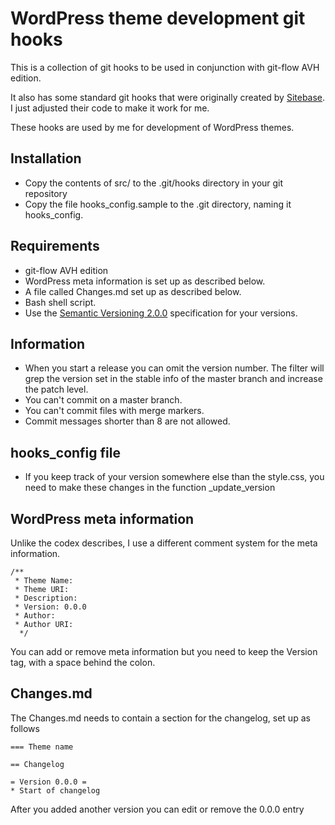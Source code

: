 # WordPress theme development git hooks

This is a collection of git hooks to be used in conjunction with git-flow AVH 
edition.

It also has some standard git hooks that were originally created by [Sitebase](https://github.com/Sitebase/git-hooks).
I just adjusted their code to make it work for me.

These hooks are used by me for development of WordPress themes.
 
## Installation
* Copy the contents of src/ to the .git/hooks directory in your git repository
* Copy the file hooks_config.sample to the .git directory, naming it hooks_config.

## Requirements
* git-flow AVH edition
* WordPress meta information is set up as described below.
* A file called Changes.md set up as described below.
* Bash shell script.
* Use the [Semantic Versioning 2.0.0](http://semver.org/) specification for your versions.

## Information
* When you start a release you can omit the version number. The filter will grep 
  the version set in the stable info of the master branch and increase the patch level.
* You can't commit on a master branch.
* You can't commit files with merge markers.
* Commit messages shorter than 8 are not allowed.

## hooks_config file
* If you keep track of your version somewhere else than the style.css, you need 
  to make these changes in the function _update_version
  
## WordPress meta information
Unlike the codex describes, I use a different comment system for the meta 
information.
```
/**
 * Theme Name: 
 * Theme URI: 
 * Description: 
 * Version: 0.0.0
 * Author: 
 * Author URI: 
  */
```

You can add or remove meta information but you need to keep the Version tag, 
with a space behind the colon.

## Changes.md
The Changes.md needs to contain a section for the changelog, set up as follows

```
=== Theme name

== Changelog

= Version 0.0.0 =
* Start of changelog

```
After you added another version you can edit or remove the 0.0.0 entry

